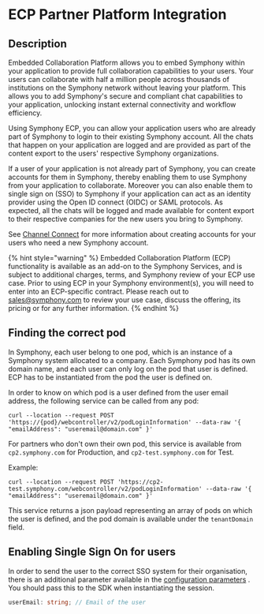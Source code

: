 # ECP Partner Platform Integration

## Description

Embedded Collaboration Platform allows you to embed Symphony within your application to provide full collaboration capabilities to your users. Your users can collaborate with half a million people across thousands of institutions on the Symphony network without leaving your platform. This allows you to add Symphony's secure and compliant chat capabilities to your application, unlocking instant external connectivity and workflow efficiency. &#x20;

Using Symphony ECP, you can allow your application users who are already part of Symphony to login to their existing Symphony account. All the chats that happen on your application are logged and are provided as part of the content export to the users' respective Symphony organizations.&#x20;

If a user of your application is not already part of Symphony, you can create accounts for them in Symphony, thereby enabling them to use Symphony from your application to collaborate. Moreover you can also enable them to single sign on (SSO) to Symphony if your application can act as an identity provider using the Open ID connect (OIDC) or SAML protocols. As expected, all the chats will be logged and made available for content export to their respective companies for the new users you bring to Symphony.&#x20;

See [Channel Connect](../../symphony-rest-api/symphony-channel-connect-rest-api.md) for more information about creating accounts for your users who need a new Symphony account.&#x20;



{% hint style="warning" %}
Embedded Collaboration Platform (ECP) functionality is available as an add-on to the Symphony Services, and is subject to additional charges, terms, and Symphony review of your ECP use case. Prior to using ECP in your Symphony environment(s), you will need to enter into an ECP-specific contract. Please reach out to sales@symphony.com to review your use case, discuss the offering, its pricing or for any further information.
{% endhint %}

## Finding the correct pod

In Symphony, each user belong to one pod, which is an instance of a Symphony system allocated to a company. Each Symphony pod has its own domain name, and each user can only log on the pod that user is defined. ECP has to be instantiated from the pod the user is defined on.

In order to know on which pod is a user defined from the user email address, the following service can be called from any pod:&#x20;

`curl --location --request POST 'https://{pod}/webcontroller/v2/podLoginInformation' --data-raw '{ "emailAddress": "useremail@domain.com" }'`

For partners who don't own their own pod, this service is available from `cp2.symphony.com` for Production, and `cp2-test.symphony.com` for Test.

Example:

`curl --location --request POST 'https://cp2-test.symphony.com/webcontroller/v2/podLoginInformation' --data-raw '{ "emailAddress": "useremail@domain.com" }'`

This service returns a json payload representing an array of pods on which the user is defined, and the pod domain is available under the `tenantDomain` field.



## Enabling Single Sign On for users

In order to send the user to the correct SSO system for their organisation, there is an additional parameter available in the [configuration parameters](./#configuration-parameters) . You should pass this to the SDK when instantiating the session.

```typescript
userEmail: string; // Email of the user
```

<mark style="background-color:green;"></mark>
